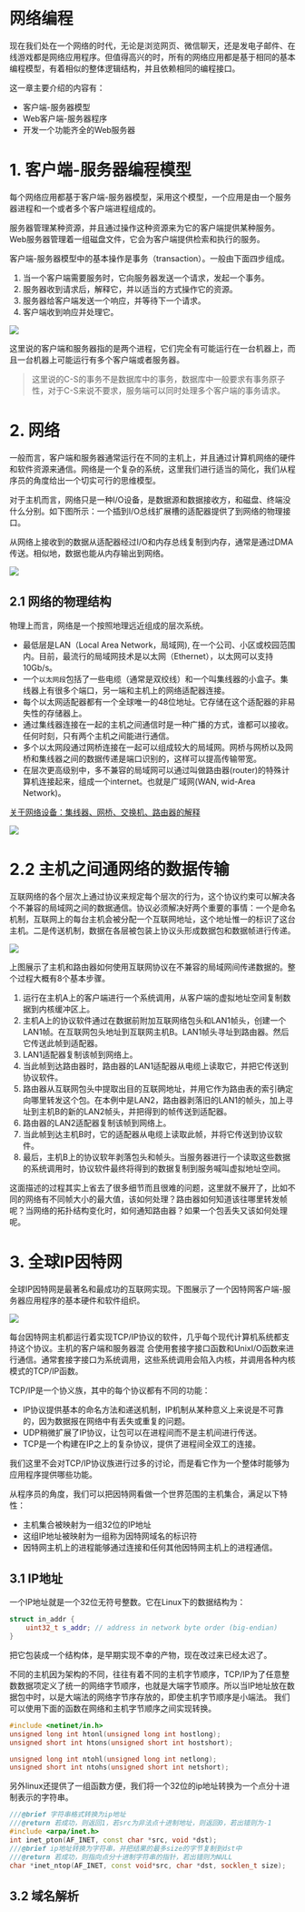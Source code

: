 # 网络编程

现在我们处在一个网络的时代，无论是浏览网页、微信聊天，还是发电子邮件、在线游戏都是网络应用程序。但值得高兴的时，所有的网络应用都是基于相同的基本编程模型，有着相似的整体逻辑结构，并且依赖相同的编程接口。

这一章主要介绍的内容有：
- 客户端-服务器模型
- Web客户端-服务器程序
- 开发一个功能齐全的Web服务器 

# 1. 客户端-服务器编程模型

每个网络应用都基于客户端-服务器模型，采用这个模型，一个应用是由一个服务器进程和一个或者多个客户端进程组成的。

服务器管理某种资源，并且通过操作这种资源来为它的客户端提供某种服务。Web服务器管理着一组磁盘文件，它会为客户端提供检索和执行的服务。

客户端-服务器模型中的基本操作是事务（transaction）。一般由下面四步组成。
1. 当一个客户端需要服务时，它向服务器发送一个请求，发起一个事务。
2. 服务器收到请求后，解释它，并以适当的方式操作它的资源。
3. 服务器给客户端发送一个响应，并等待下一个请求。
4. 客户端收到响应并处理它。

![](./images/ch11_01.png)

这里说的客户端和服务器指的是两个进程，它们完全有可能运行在一台机器上，而且一台机器上可能运行有多个客户端或者服务器。

> 这里说的C-S的事务不是数据库中的事务，数据库中一般要求有事务原子性，对于C-S来说不要求，服务端可以同时处理多个客户端的事务请求。

# 2. 网络

一般而言，客户端和服务器通常运行在不同的主机上，并且通过计算机网络的硬件和软件资源来通信。网络是一个复杂的系统，这里我们进行适当的简化，我们从程序员的角度给出一个切实可行的思维模型。

对于主机而言，网络只是一种I/O设备，是数据源和数据接收方，和磁盘、终端没什么分别。如下图所示：一个插到I/O总线扩展槽的适配器提供了到网络的物理接口。

从网络上接收到的数据从适配器经过I/O和内存总线复制到内存，通常是通过DMA传送。相似地，数据也能从内存输出到网络。

![](./images/ch11_02.png)

## 2.1 网络的物理结构

物理上而言，网络是一个按照地理远近组成的层次系统。

- 最低层是LAN（Local Area Network，局域网), 在一个公司、小区或校园范围内。目前，最流行的局域网技术是以太网（Ethernet），以太网可以支持10Gb/s。
- 一个`以太网段`包括了一些电缆（通常是双绞线）和一个叫集线器的小盒子。集线器上有很多个端口，另一端和主机上的网络适配器连接。
- 每个以太网适配器都有一个全球唯一的48位地址。它存储在这个适配器的非易失性的存储器上。
- 通过集线器连接在一起的主机之间通信时是一种广播的方式，谁都可以接收。任何时刻，只有两个主机之间能进行通信。
- 多个以太网段通过网桥连接在一起可以组成较大的局域网。网桥与网桥以及网桥和集线器之间的数据传递是端口识别的，这样可以提高传输带宽。
- 在层次更高级别中，多不兼容的局域网可以通过叫做路由器(router)的特殊计算机连接起来，组成一个internet。也就是广域网(WAN, wid-Area Network)。

[关于网络设备：集线器、网桥、交换机、路由器的解释](https://blog.csdn.net/gongda2014306/article/details/52442981)

![](./images/ch11_03.png)

# 2.2 主机之间通网络的数据传输

互联网络的各个层次上通过协议来规定每个层次的行为，这个协议约束可以解决各个不兼容的局域网之间的数据通信。协议必须解决好两个重要的事情：一个是命名机制，互联网上的每台主机会被分配一个互联网地址，这个地址惟一的标识了这台主机。二是传送机制，数据在各层被包装上协议头形成数据包和数据帧进行传递。

![](images/ch11_04.png)

上图展示了主机和路由器如何使用互联网协议在不兼容的局域网间传递数据的。整个过程大概有8个基本步骤。

1. 运行在主机A上的客户端进行一个系统调用，从客户端的虚拟地址空间复制数据到内核缓冲区上。
2. 主机A上的协议软件通过在数据前附加互联网络包头和LAN1帧头，创建一个LAN1帧。在互联网包头地址到互联网主机B。LAN1帧头寻址到路由器。然后它传送此帧到适配器。
3. LAN1适配器复制该帧到网络上。
4. 当此帧到达路由器时，路由器的LAN1适配器从电缆上读取它，并把它传送到协议软件。
5. 路由器从互联网包头中提取出目的互联网地址，并用它作为路由表的索引确定向哪里转发这个包。在本例中是LAN2，路由器剥落旧的LAN1的帧头，加上寻址到主机B的新的LAN2帧头，并把得到的帧传送到适配器。
6. 路由器的LAN2适配器复制该帧到网络上。
7. 当此帧到达主机B时，它的适配器从电缆上读取此帧，并将它传送到协议软件。
8. 最后，主机B上的协议软年剥落包头和帧头。当服务器进行一个读取这些数据的系统调用时，协议软件最终将得到的数据复制到服务喊叫虚拟地址空间。

这面描述的过程其实上省去了很多细节而且很难的问题，这里就不展开了，比如不同的网络有不同帧大小的最大值，该如何处理？路由器如何知道该往哪里转发帧呢？当网络的拓扑结构变化时，如何通知路由器？如果一个包丢失又该如何处理呢。

# 3. 全球IP因特网

全球IP因特网是最著名和最成功的互联网实现。下图展示了一个因特网客户端-服务器应用程序的基本硬件和软件组织。

![](images/ch11_05.png)

每台因特网主机都运行着实现TCP/IP协议的软件，几乎每个现代计算机系统都支持这个协议。主机的客户端和服务器混 合使用套接字接口函数和UnixI/O函数来进行通信。通常套接字接口为系统调用，这些系统调用会陷入内核，并调用各种内核模式的TCP/IP函数。

TCP/IP是一个协义族，其中的每个协议都有不同的功能：
- IP协议提供基本的命名方法和递送机制，IP机制从某种意义上来说是不可靠的，因为数据报在网络中有丢失或重复的问题。
- UDP稍微扩展了IP协议，让包可以在进程间而不是主机间进行传送。
- TCP是一个构建在IP之上的复杂协议，提供了进程间全双工的连接。

我们这里不会对TCP/IP协议族进行过多的讨论，而是看它作为一个整体时能够为应用程序提供哪些功能。

从程序员的角度，我们可以把因特网看做一个世界范围的主机集合，满足以下特性：
- 主机集合被映射为一组32位的IP地址
- 这组IP地址被映射为一组称为因特网域名的标识符
- 因特网主机上的进程能够通过连接和任何其他因特网主机上的进程通信。

## 3.1 IP地址

一个IP地址就是一个32位无符号整数。它在Linux下的数据结构为：
```cpp
struct in_addr {
    uint32_t s_addr; // address in network byte order (big-endian)
}
```
把它包装成一个结构体，是早期实现不幸的产物，现在改过来已经太迟了。

不同的主机因为架构的不同，往往有着不同的主机字节顺序，TCP/IP为了任意整数数据项定义了统一的网络字节顺序，也就是大端字节顺序。所以当IP地址放在数据包中时，以是大端法的网络字节序存放的，即使主机字节顺序是小端法。 我们可以使用下面的函数在网络和主机字节顺序之间实现转换。

```cpp
#include <netinet/in.h>
unsigned long int htonl(unsigned long int hostlong); 
unsigned short int htons(unsigned short int hostshort);

unsigned long int ntohl(unsigned long int netlong); 
unsigned short int ntohs(unsigned short int netshort); 
```

另外linux还提供了一组函数方便，我们将一个32位的ip地址转换为一个点分十进制表示的字符串。
```cpp
///@brief 字符串格式转换为ip地址
///@return 若成功，则返回1，若src为非法点十进制地址，则返回0，若出错则为-1
#include <arpa/inet.h> 
int inet_pton(AF_INET, const char *src, void *dst); 
///@brief ip地址转换为字符串，并把结果的最多size的字节复制到dst中
///@return 若成功，则指向点分十进制字符串的指针，若出错则为NULL
char *inet_ntop(AF_INET, const void*src, char *dst, socklen_t size);
```

## 3.2 域名解析
